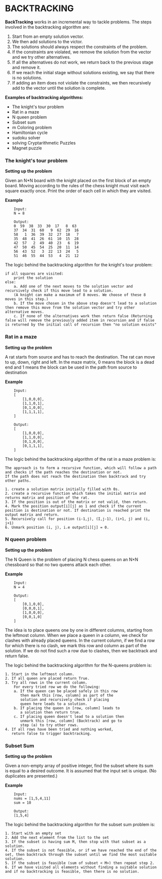 # BACKTRACKING

**BackTracking** works in an incremental way to tackle problems.
The steps involved in the backtracking algorithm are:

1. Start from an empty solution vector. 
2. We then add solutions to the victor. 
3. The solutions should always respect the constraints of the problem. 
4. If the constraints are violated, we remove the solution from the vector and we try other alternatives. 
5. If all the alternatives do not work, we return back to the previous stage and remove it. 
6. If we reach the initial stage without solutions existing, we say that there is no solutions.
7. If adding an item does not violate the constraints, we then recursively add to the vector until the solution is complete. 

**Examples of backtracking algorithms:**
- The knight's tour problem
- Rat in a maze
- N queen problem
- Subset sum
- m Coloring problem
- Hamiltonian cycle
- sudoku solver
- solving Cryptarithmetic Puzzles
- Magnet puzzle

### The knight's tour problem

**Setting up the problem**

Given an N*N board with the knight placed on the first block of an empty board. Moving according to the rules of the chess knight
must visit each square exactly once. Print the order of each cell in which they are visited. 

**Example**

```
    Input: 
    N = 8
```

```
    Output: 
    0  59  38  33  30  17   8  63
    37  34  31  60   9  62  29  16
    58   1  36  39  32  27  18   7
    35  48  41  26  61  10  15  28
    42  57   2  49  40  23   6  19
    47  50  45  54  25  20  11  14
    56  43  52   3  22  13  24   5
    51  46  55  44  53   4  21  12
```

The logic behind the backtracking algorithm for the knight's tour problem:

```
if all squares are visited:
    print the solution
else:
    a. Add one of the next moves to the solution vector and recursively check if this move lead to a solution.
    (A knight can make a maximum of 8 moves. We choose of these 8 moves in this step.)
    b. If the move chosen in the above step doesn't lead to a solution then remove this move from the solution vector and try other alternative moves.
    c. If none of the alternatives work then return false (Returning false will remove the previously added item in recursion and if false is returned by the initial call of recursion then "no solution exists"
```

### Rat in a maze

**Setting up the problem**

A rat starts from source and has to reach the destination. The rat can move to up, down, right and left. In the maze matrix, 0 means the block is a dead end and 1 means the block can be used in the path from source to destination

**Example**

```
    Input:
    [
        [1,0,0,0],
        [1,1,0,1],
        [0,1,0,0],
        [1,1,1,1],
    ]
```
```
    Output:
    [
        [1,0,0,0],
        [1,1,0,0],
        [0,1,0,0],
        [0,1,1,1],
    ]
```

The logic behind the backtracking algorithm of the rat in a maze problem is:

```
The approach is to form a recursive function, which will follow a path and checks if the path reaches the destination or not.
If the path does not reach the destination then backtrack and try other paths. 

1. create a solution matrix initially filled with 0s.
2. create a recursive function which takes the initial matrix and returns matrix and position of the rat.
3. If the position is out of the matrix or not valid, then return.
4. Mark the position output[i][j] as 1 and check if the current position is destination or not. If destination is reached print the output matrix and return.
5. Recursively call for position (i-1,j), (I,j-1), (i+1, j) and (i, j+1)
6. Unmark position (i, j), i.e output[i][j] = 0.
```

### N queen problem

**Setting up the problem**

The N Queen is the problem of placing N chess queens on an N×N chessboard so that no two queens attack each other.

**Example**

```
    Input:
    N = 4
```
```
    Output:
    [
        [0,1,0,0],
        [0,0,0,1],
        [1,0,0,0],
        [0,0,1,0]
    ]
```

The idea is to place queens one by one in different columns, starting from the leftmost column. When we place a queen in a column, we check for clashes with already placed queens. In the current column, if we find a row for which there is no clash, we mark this row and column as part of the solution. If we do not find such a row due to clashes, then we backtrack and return false.

The logic behind the backtracking algorithm for the N-queens problem is:

```
1. Start in the leftmost column.
2. If all queen are placed return True.
3. Try all rows in the current column. 
    For every tried row we do the following:
    a. If the queen can be placed safely in this row 
       then mark this [row, column] as part of the 
       solution and recursively check if placing
       queen here leads to a solution.
    b. If placing the queen in [row, column] leads to
       a solution then return true.
    c. If placing queen doesn't lead to a solution then
       unmark this [row, column] (Backtrack) and go to 
       step (a) to try other rows.
4. If all rows have been tried and nothing worked,
   return false to trigger backtracking.
```
### Subset Sum

**Setting up the problem**

Given a non-empty array of positive integer, find the subset where its sum is equal to a desired outcome. It is assumed that the 
input set is unique. (No duplicates are presented.)

**Example**

```
    Input:
    nums = [1,5,4,11]
    sum = 10
```
```
    Output:
    [1,5,4]
```

The logic behind the backtracking algorithm for the subset sum problem is:

```
1. Start with an empty set
2. Add the next element from the list to the set
3. If the subset is having sum M, then stop with that subset as a solution.
4. If the subset is not feasible, or if we have reached the end of the set, then backtrack through the subset until we find the most suitable solution.
5. If the subset is feasible (sum of subset < M>) then repeat step 2.
6. If we have visited all elements without finding a suitable solution and if no backtracking is feasible, then there is no solution. 
```